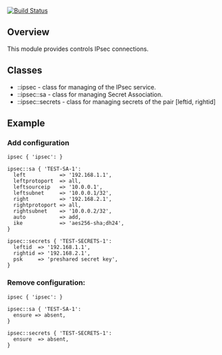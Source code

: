 [![Build Status](https://travis-ci.org/bibigon812/bibigon812-ipsec.svg?branch=master)](https://travis-ci.org/bibigon812/bibigon812-ipsec)

## Overview
This module provides controls IPsec connections.

## Classes
* ::ipsec - class for managing of the IPsec service.
* ::ipsec::sa - class for managing Secret Association.
* ::ipsec::secrets -  class for managing secrets of the pair [leftid, rightid]

## Example

### Add configuration

```
ipsec { 'ipsec': }

ipsec::sa { 'TEST-SA-1':
  left           => '192.168.1.1',
  leftprotoport  => all,
  leftsourceip   => '10.0.0.1',
  leftsubnet     => '10.0.0.1/32',
  right          => '192.168.2.1',
  rightprotoport => all,
  rightsubnet    => '10.0.0.2/32',
  auto           => add,
  ike            => 'aes256-sha;dh24',
}

ipsec::secrets { 'TEST-SECRETS-1':
  leftid  => '192.168.1.1',
  rightid => '192.168.2.1',
  psk     => 'preshared secret key',
}
```

### Remove configuration:

```
ipsec { 'ipsec': }

ipsec::sa { 'TEST-SA-1':
  ensure => absent,
}

ipsec::secrets { 'TEST-SECRETS-1':
  ensure  => absent,
}
```
